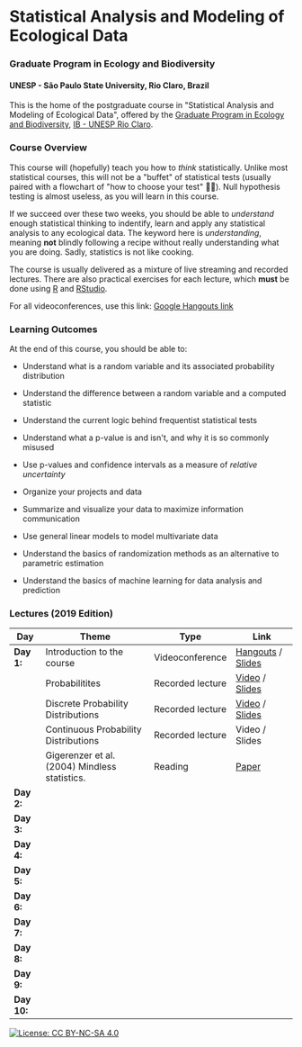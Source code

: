 # Statistical Analysis and Modeling of Ecological Data
### Graduate Program in Ecology and Biodiversity
#### UNESP - São Paulo State University, Rio Claro, Brazil

This is the home of the postgraduate course in "Statistical Analysis and Modeling of Ecological Data", offered by the [Graduate Program in Ecology and Biodiversity](http://ib.rc.unesp.br/#!/departamentos/ecologia/pos-graduacao-em-ecologia-e-biodiversidade/),
[IB - UNESP Rio Claro](http://ib.rc.unesp.br/). 

### Course Overview

This course will (hopefully) teach you how to *think* statistically. Unlike most statistical courses, this will not be a "buffet" of statistical tests (usually paired with a flowchart of "how to choose your test" :man_facepalming:). Null hypothesis testing is almost useless, as you will learn in this course.

If we succeed over these two weeks, you should be able to *understand* enough statistical thinking to indentify, learn and apply any statistical analysis to any ecological data. The keyword here is *understanding*, meaning **not** blindly following a recipe without really understanding what you are doing. Sadly, statistics is not like cooking.

The course is usually delivered as a mixture of live streaming and recorded lectures. There are also practical exercises for each lecture, which **must** be done using [R](https://www.r-project.org/) and [RStudio](https://www.rstudio.com/).

For all videoconferences, use this link:
[Google Hangouts link](https://meet.google.com/dss-wnog-vsa?hs=122)

### Learning Outcomes

At the end of this course, you should be able to:

- Understand what is a random variable and its associated probability distribution

- Understand the difference between a random variable and a computed statistic

- Understand the current logic behind frequentist statistical tests

- Understand what a p-value is and isn't, and why it is so commonly misused

- Use p-values and confidence intervals as a measure of *relative uncertainty*

- Organize your projects and data

- Summarize and visualize your data to maximize information communication

- Use general linear models to model multivariate data

- Understand the basics of randomization methods as an alternative to parametric estimation

- Understand the basics of machine learning for data analysis and prediction


### Lectures (2019 Edition)

|   Day     |    Theme                       | Type            | Link                      |
|-----------|--------------------------------|-----------------|---------------------------|  
|**Day 1:** |   Introduction to the course   | Videoconference | [Hangouts](https://meet.google.com/dss-wnog-vsa?hs=122) / [Slides](https://thiagosfsilva.github.io/ecostats/lecture_1/Lecture_1_intro.html) |
|           | Probabilitites                 | Recorded lecture| [Video](https://youtu.be/qAk7W8Lbu7o) / [Slides](https://thiagosfsilva.github.io/ecostats/Lecture_2/Lecture_2_probabilities.html)    |
|           | Discrete Probability Distributions   | Recorded lecture| [Video](https://youtu.be/cb7wuMPWzFY) / [Slides](https://thiagosfsilva.github.io/ecostats/Lecture_3/Lecture_3_prob_distributions.html)    |
|           | Continuous Probability Distributions      | Recorded lecture| Video / Slides    |
|           | Gigerenzer et al. (2004) Mindless statistics. | Reading         | [Paper](https://thiagosfsilva.github.io/ecostats/readings/lecture_1/GG_Mindless_2004.pdf)  |
|**Day 2:**| | | |
|**Day 3:**| | | |
|**Day 4:**| | | |
|**Day 5:**| | | |
|**Day 6:**| | | |
|**Day 7:**| | | |
|**Day 8:**| | | |
|**Day 9:**| | | |
|**Day 10:**| | | |



[![License: CC BY-NC-SA 4.0](https://img.shields.io/badge/License-CC%20BY--NC--SA%204.0-lightgrey.svg)](https://creativecommons.org/licenses/by-nc-sa/4.0/)
